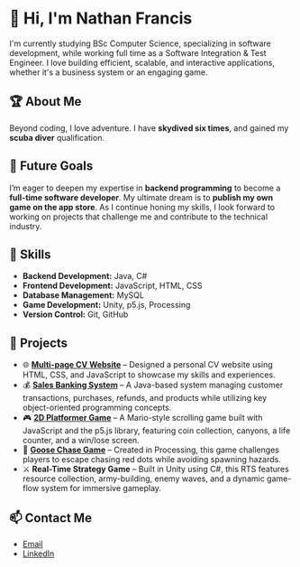# 👋 Hi, I'm Nathan Francis

I'm currently studying BSc Computer Science, specializing in software development, while working full time as a Software Integration & Test Engineer. I love building efficient, scalable, and interactive applications, whether it's a business system or an engaging game.

## 🏆 About Me
Beyond coding, I love adventure. I have **skydived six times**, and gained my **scuba diver** qualification.

## 🎯 Future Goals
I’m eager to deepen my expertise in **backend programming** to become a **full-time software developer**. My ultimate dream is to **publish my own game on the app store**. As I continue honing my skills, I look forward to working on projects that challenge me and contribute to the technical industry.

## 🔧 Skills
- **Backend Development:** Java, C#
- **Frontend Development:** JavaScript, HTML, CSS
- **Database Management:** MySQL
- **Game Development:** Unity, p5.js, Processing
- **Version Control:** Git, GitHub

## 📁 Projects
- 🌐 **[Multi-page CV Website](https://github.com/Nathan-Francis/CV-website)** – Designed a personal CV website using HTML, CSS, and JavaScript to showcase my skills and experiences.
- 💰 **[Sales Banking System](https://github.com/Nathan-Francis/sales-system)** – A Java-based system managing customer transactions, purchases, refunds, and products while utilizing key object-oriented programming concepts.
- 🎮 **[2D Platformer Game](https://github.com/Nathan-Francis/2d-platformer-game)** – A Mario-style scrolling game built with JavaScript and the p5.js library, featuring coin collection, canyons, a life counter, and a win/lose screen.
- 🦆 **[Goose Chase Game](https://github.com/Nathan-Francis/goose-game-pde)** – Created in Processing, this game challenges players to escape chasing red dots while avoiding spawning hazards.
- ⚔️ **Real-Time Strategy Game** – Built in Unity using C#, this RTS features resource collection, army-building, enemy waves, and a dynamic game-flow system for immersive gameplay.

## 📫 Contact Me
- [Email](mailto:Nathan_Francis@mail.com)
- [LinkedIn](https://www.linkedin.com/in/nathan-francis/)
